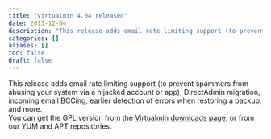 ```yaml
---
title: "Virtualmin 4.04 released"
date: 2013-12-04
description: "This release adds email rate limiting support (to prevent spammers from abusing your system via a..."
categories: []
aliases: []
toc: false
draft: false
---
```

This release adds email rate limiting support (to prevent spammers from abusing your system via a hijacked account or app), DirectAdmin migration, incoming email BCCing, earlier detection of errors when restoring a backup, and more. <br />
 You can get the GPL version from the [Virtualmin downloads page][1], or from our YUM and APT repositories.

  [1]: vdownload.html
